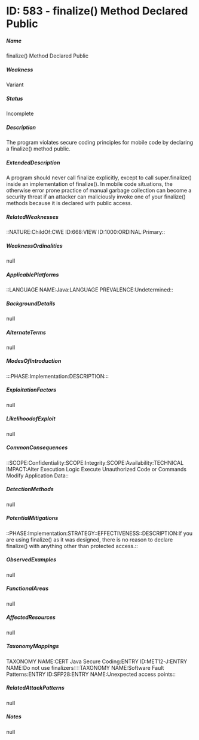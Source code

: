 # ID: 583 - finalize() Method Declared Public
<h5>Name</h5>finalize() Method Declared Public
<h5>Weakness</h5>Variant
<h5>Status</h5>Incomplete
<h5>Description</h5>The program violates secure coding principles for mobile code by declaring a finalize() method public.
<h5>ExtendedDescription</h5>A program should never call finalize explicitly, except to call super.finalize() inside an implementation of finalize(). In mobile code situations, the otherwise error prone practice of manual garbage collection can become a security threat if an attacker can maliciously invoke one of your finalize() methods because it is declared with public access.
<h5>RelatedWeaknesses</h5>::NATURE:ChildOf:CWE ID:668:VIEW ID:1000:ORDINAL:Primary::
<h5>WeaknessOrdinalities</h5>null
<h5>ApplicablePlatforms</h5>::LANGUAGE NAME:Java:LANGUAGE PREVALENCE:Undetermined::
<h5>BackgroundDetails</h5>null
<h5>AlternateTerms</h5>null
<h5>ModesOfIntroduction</h5>:::PHASE:Implementation:DESCRIPTION:::
<h5>ExploitationFactors</h5>null
<h5>LikelihoodofExploit</h5>null
<h5>CommonConsequences</h5>::SCOPE:Confidentiality:SCOPE:Integrity:SCOPE:Availability:TECHNICAL IMPACT:Alter Execution Logic Execute Unauthorized Code or Commands Modify Application Data::
<h5>DetectionMethods</h5>null
<h5>PotentialMitigations</h5>::PHASE:Implementation:STRATEGY::EFFECTIVENESS::DESCRIPTION:If you are using finalize() as it was designed, there is no reason to declare finalize() with anything other than protected access.::
<h5>ObservedExamples</h5>null
<h5>FunctionalAreas</h5>null
<h5>AffectedResources</h5>null
<h5>TaxonomyMappings</h5>TAXONOMY NAME:CERT Java Secure Coding:ENTRY ID:MET12-J:ENTRY NAME:Do not use finalizers::::TAXONOMY NAME:Software Fault Patterns:ENTRY ID:SFP28:ENTRY NAME:Unexpected access points::
<h5>RelatedAttackPatterns</h5>null
<h5>Notes</h5>null

